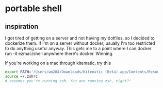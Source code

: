 # portable shell

## inspiration

I got tired of getting on a server and not having my dotfiles, so I decided to dockerize them. If I'm on a server without docker, usually I'm too restricted to do anything useful anyway.  This gets me to a point where I can docker run -it ezmac/shell anywhere there's docker. Winning.


If you're working on a mac through kitematic, try this

``` bash
export PATH='/Users/wm284/Downloads/Kitematic (Beta).app/Contents/Resources/resources:/usr/local/bin:/usr/bin:/bin:/usr/sbin:/sbin'  && export DOCKER_HOST=tcp://192.168.99.100:2376 && export DOCKER_CERT_PATH=/Users/wm284/.docker/machine/machines/dev && export DOCKER_TLS_VERIFY=1 >>~/.zshrc
source ~/.zshrc
# assumes you're running zsh. You are running zsh, right?!
```
